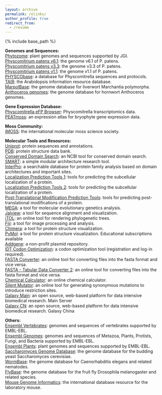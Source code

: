 ```yaml
---
layout: archive
permalink: /elinks/
author_profile: true
redirect_from:
  - /resume
---
```


{% include base_path %}

<b>Genomes and Sequences:</b> <br>
<a href="https://phytozome-next.jgi.doe.gov/">Phytozome</a>: plant genomes and sequences supported by JGI. <br>
<a href="https://phytozome-next.jgi.doe.gov/info/Ppatens_v6_1">Physcomitrium patens v6.1</a>: the genome v6.1 of P. patens. <br>
<a href="https://phytozome-next.jgi.doe.gov/info/Ppatens_v3_3">Physcomitrium patens v3.3</a>: the genome v3.3 of P. patens. <br>
<a href="https://mycocosm.jgi.doe.gov/Phypa1_1/Phypa1_1.home.html">Physcomitrium patens v1.1</a>: the genome v1.1 of P. patens. <br>
<a href="https://moss.nibb.ac.jp/">PHYSCObase</a>: a database for Physcomitrella sequences and protocols. <br>
<a href="https://www.arabidopsis.org/">TAIR</a>: the Arabidopsis information resource database. <br>
<a href="https://marchantia.info/">MarpolBase</a>: the genome database for liverwort Marchantia polymorpha. <br>
<a href="https://www.hornworts.uzh.ch/">Anthoceros genomes</a>: the genome database for hornwort Anthoceros genomes. <br>

<b>Gene Expression Database:</b> <br>
<a href="https://bar.utoronto.ca/efp_physcomitrella/cgi-bin/efpWeb.cgi">Physcomitrella eFP Browser</a>: Physcomitrella transcriptomics data. <br>
<a href="https://peatmoss.plantcode.cup.uni-freiburg.de/ppatens_db/pp_search_input.php">PEATmoss</a>: an expression atlas for bryophyte gene expression data. <br>

<b>Moss Community:</b> <br>
<a href="http://imoss.org/index.php">iMOSS</a>: the international molecular moss science society. <br>

<b>Molecular Tools and Resources:</b> <br>
<a href="https://www.uniprot.org/">Uniprot</a>: protein sequences and annotations. <br>
<a href="https://www.rcsb.org/">PDB</a>: protein structure data bank. <br>
<a href="https://www.ncbi.nlm.nih.gov/Structure/cdd/wrpsb.cgi">Conserved Domain Search</a>: an NCBI tool for conserved domain search. <br>
<a href="http://smart.embl-heidelberg.de/">SMART</a>: a simple modular architecture research tool. <br>
<a href="https://www.ebi.ac.uk/interpro/">InterPro</a>: a searchable database for protein family analysis based on domain architectures and important sites. <br>
<a href="https://bioinformatics.ysu.edu/tools/subcell.html">Localization Prediction Tools 1</a>: tools for predicting the subcellular localization of a protein. <br>
<a href="https://www.geneinfinity.org/sp/sp_proteinloc.html">Localization Prediction Tools 2</a>: tools for predicting the subcellular localization of a protein. <br>
<a href="https://www.geneinfinity.org/sp/sp_proteinptmodifs.html">Post-Translational Modification Prediction Tools</a>: tools for predicting post-translational modifications of a protein. <br>
<a href="https://www.megasoftware.net/">MEGA</a>: a tool for molecular evolutionary genetics analysis. <br>
<a href="https://www.jalview.org/">Jalview</a>: a tool for sequence alignment and visualization. <br>
<a href="https://itol.embl.de/">iTOL</a>: an online tool for rendering phylogenetic trees. <br>
<a href="https://imagej.net/software/fiji/">Fiji</a>: a tool for image processing and analysis. <br>
<a href="https://www.cgl.ucsf.edu/chimera/">Chimera</a>: a tool for protein structure visualization. <br>
<a href="https://pymol.org/buy.html">PyMol</a>: a tool for protein structure visualization. Educational subscriptions available<br>
<a href="https://www.addgene.org/">Addgene</a>: a non-profit plasmid repository. <br>
<a href="https://sg.idtdna.com/pages/tools/codon-optimization-tool">IDT Codon Optimization</a>: a codon optimization tool (registration and log-in required). <br>
<a href="https://www.hiv.lanl.gov/content/sequence/FORMAT_CONVERSION/form.html">FASTA Converter</a>: an online tool for converting files into the fasta format and vice versa. <br>
<a href="https://sequenceconversion.bugaco.com/converter/biology/sequences/fasta_to_tab.php">FASTA - Tabular Data Converter 2</a>: an online tool for converting files into the fasta format and vice versa. <br>
<a href="https://molbiotools.com/chemicalcalculator.php">Chemical Calculator</a>: an online chemical calculator. <br>
<a href="https://molbiotools.com/silentmutator.php">Silent Mutator</a>: an online tool for generating synonymous mutations to introduce restriction sites. <br>
<a href="https://usegalaxy.org/">Galaxy Main</a>: an open source, web-based platform for data intensive biomedical research. Main Server <br>
<a href="https://www.usegalaxy.cn/">Galaxy CN</a>: an open source, web-based platform for data intensive biomedical research. Galaxy China<br>

<b>Others:</b> <br>
<a href="https://useast.ensembl.org/index.html">Ensembl Vertebrates</a>: genomes and sequences of vertebrates supported by EMBL-EBL. <br>
<a href="https://ensemblgenomes.org/">Ensembl Genomes</a>: genomes and sequences of Metazoa, Plants, Protists, Fungi, and Bacteria supported by EMBL-EBL. <br>
<a href="http://plants.ensembl.org/index.html">Ensembl Plants</a>: plant genomes and sequences supported by EMBL-EBL. <br>
<a href="https://www.yeastgenome.org/">Saccharomyces Genome Database</a>: the genome database for the budding yeast Saccharomyces cerevisiae. <br>
<a href="https://wormbase.org/">WormBase</a>: the genome database for Caenorhabditis elegans and related nematodes. <br>
<a href="https://flybase.org/">FlyBase</a>: the genome database for the fruit fly Drosophila melanogaster and related species. <br>
<a href="https://www.informatics.jax.org/">Mouse Genome Informatics</a>: the international database resource for the laboratory mouse. <br>

